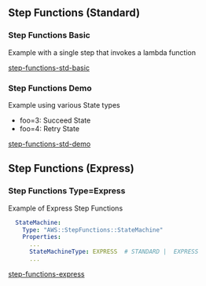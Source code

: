 
## Step Functions (Standard)


### Step Functions Basic

Example with a single step that invokes a lambda function

[step-functions-std-basic](step-functions-std-basic.yaml)

### Step Functions Demo

Example using various State types

- foo=3: Succeed State
- foo=4: Retry State

[step-functions-std-demo](step-functions-std-demo.yaml)

## Step Functions (Express)

### Step Functions Type=Express

Example of Express Step Functions

```yaml
  StateMachine:
    Type: "AWS::StepFunctions::StateMachine"
    Properties:
      ...
      StateMachineType: EXPRESS  # STANDARD |  EXPRESS 
      ...
```

[step-functions-express](step-functions-express.yaml)

